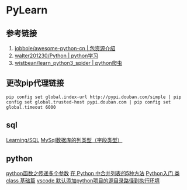 # PyLearn

## 参考链接

1. [jobbole/awesome-python-cn | 包资源介绍](https://github.com/jobbole/awesome-python-cn)  
2. [walter201230/Python | python学习](https://github.com/walter201230/Python)
3. [wistbean/learn_python3_spider | python爬虫](https://github.com/wistbean/learn_python3_spider)

## 更改pip代理链接

```shell
pip config set global.index-url http://pypi.douban.com/simple | pip config set global.trusted-host pypi.douban.com | pip config set global.timeout 6000
```

## sql

[Learning/SQL](Learning/SQL.md)
[MySql数据库的列类型（字段类型）](https://blog.csdn.net/xiaotom5/article/details/8140679)

## python

[python函数之传递多个参数](https://blog.csdn.net/u011607898/article/details/107585700)
[在 Python 中合并列表的5种方法](https://cloud.tencent.com/developer/article/1815842)
[Python入门 类class 基础篇](https://zhuanlan.zhihu.com/p/30024792)
[vscode 默认添加python项目的源目录路径到执行环境](https://www.cnblogs.com/qinfangzhe/p/15917263.html)
